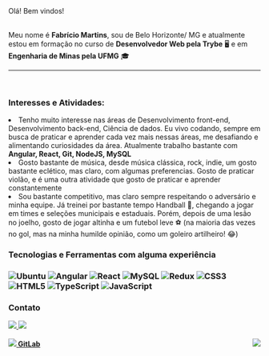 <div>
  Olá! Bem vindos! 
  <br/>
  <br/>
  <p>Meu nome é <strong>Fabrício Martins</strong>, sou de Belo Horizonte/ MG e atualmente estou em formação no curso de <strong>Desenvolvedor Web pela Trybe</strong>	&#128421 e em <strong>Engenharia de Minas pela UFMG</strong> &#127891 </p>
  <hr>

  <br>

   <h3>Interesses e Atividades:</h3>

  <li>Tenho muito interesse nas áreas de Desenvolvimento front-end, Desenvolvimento back-end, Ciência de dados. Eu vivo codando, sempre em busca de praticar e aprender cada vez mais nessas áreas, me desafiando e alimentando curiosidades da área. Atualmente trabalho bastante com <strong> Angular, React, Git, NodeJS, MySQL </strong></li>

  <li> Gosto bastante de música, desde música clássica, rock, indie, um gosto bastante eclético, mas claro, com algumas preferencias. Gosto de praticar violão, e é uma outra atividade que gosto de praticar e aprender constantemente</li>

  <li> Sou bastante competitivo, mas claro sempre respeitando o adversário e minha equipe. Já treinei por bastante tempo Handball &#129342, chegando a jogar em times e seleções municipais e estaduais. Porém, depois de uma lesão no joelho, gosto de jogar altinha e um futebol leve ⚽ (na maioria das vezes no gol, mas na minha humilde opinião, como um goleiro artilheiro! &#128514)
   <br>

  <h3>Tecnologias e Ferramentas com alguma experiência<h3>
  <img src="https://img.shields.io/badge/Ubuntu-E95420?style=for-the-badge&logo=ubuntu&logoColor=white" alt="Ubuntu"/>
  <img src="https://img.shields.io/badge/Angular-DD0031?style=for-the-badge&logo=angular&logoColor=white" alt="Angular"/>
  <img src="https://img.shields.io/badge/React-20232A?style=for-the-badge&logo=react&logoColor=61DAFB" alt="React"/>
  <img src="https://img.shields.io/badge/MySQL-00000F?style=for-the-badge&logo=mysql&logoColor=white" alt="MySQL"/>
  <img src="https://img.shields.io/badge/Redux-593D88?style=for-the-badge&logo=redux&logoColor=white" alt="Redux"/>
  <img src="https://img.shields.io/badge/CSS3-1572B6?style=for-the-badge&logo=css3&logoColor=white" alt="CSS3"/>
  <img src="https://img.shields.io/badge/HTML5-E34F26?style=for-the-badge&logo=html5&logoColor=white" alt="HTML5"/>
  <img src="https://img.shields.io/badge/TypeScript-007ACC?style=for-the-badge&logo=typescript&logoColor=white" alt="TypeScript"/>
  <img src="https://img.shields.io/badge/JavaScript-F7DF1E?style=for-the-badge&logo=javascript&logoColor=black" alt="JavaScript"/>

  <br>
  <h3>Contato</h3>
  <a target="_blank" href="https://www.linkedin.com/in/fabricio-c-s-martins/" >
    <img  src="https://img.shields.io/badge/LinkedIn-0077B5?style=for-the-badge&logo=linkedin&logoColor=white"/>
  </a>
  <a target="_blank" href="mailto:fabriciocsmartins@gmail.com" >
    <img  src="https://img.shields.io/badge/Gmail-D14836?style=for-the-badge&logo=gmail&logoColor=white"/>
  </a>
    <br><br />
    <a target="_blank" href="https://gitlab.com/fabriciocsmartins" >
      <img src="https://api.iconify.design/feather/gitlab.svg?color=orange"/><strong>  GitLab</strong>
    </a>
   <img align="right" src="https://github-readme-stats.vercel.app/api?username=FabricioCSM&theme=blue-green%22" />
</div>
